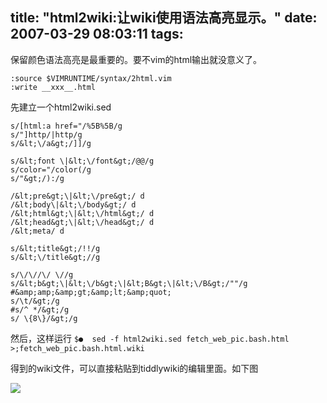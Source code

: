 title: "html2wiki:让wiki使用语法高亮显示。"
date: 2007-03-29 08:03:11
tags:
---

保留颜色语法高亮是最重要的。要不vim的html输出就没意义了。

```
:source $VIMRUNTIME/syntax/2html.vim
:write __xxx__.html
```

先建立一个html2wiki.sed

```
s/[html:a href="/%5B%5B/g
s/"]http/|http/g
s/&lt;\/a&gt;/]]/g

s/&lt;font \|&lt;\/font&gt;/@@/g
s/color="/color(/g
s/"&gt;/):/g

/&lt;pre&gt;\|&lt;\/pre&gt;/ d
/&lt;body\|&lt;\/body&gt;/ d
/&lt;html&gt;\|&lt;\/html&gt;/ d
/&lt;head&gt;\|&lt;\/head&gt;/ d
/&lt;meta/ d

s/&lt;title&gt;/!!/g
s/&lt;\/title&gt;//g

s/\/\//\/ \//g
s/&lt;b&gt;\|&lt;\/b&gt;\|&lt;B&gt;\|&lt;\/B&gt;/""/g
#&amp;amp;&amp;gt;&amp;lt;&amp;quot;
s/\t/&gt;/g
#s/^ */&gt;/g
s/ \{8\}/&gt;/g
```

然后，这样运行
`$●  sed -f html2wiki.sed fetch_web_pic.bash.html >;fetch_web_pic.bash.html.wiki`

得到的wiki文件，可以直接粘贴到tiddlywiki的编辑里面。如下图

![](http://files.myopera.com/eexpress/blog/1html2wiki.png)
